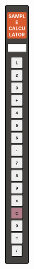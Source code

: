 <html>
<head>
	<title>Sample Calculator</title>
</head>

<style>

.abc{
  width: 13%;
	margin-left: 16cm;
	margin-top: 4cm;
  border: 2px solid black;
  padding: 5px;
  text-align: center;
  background-color: #43423E;
  border-radius: 5px;
}

.box{
  padding-left: 14px;
  padding-right: 15px;
  padding-bottom: 10px;
  padding-top: 10px;
  border-radius: 4px;
  margin-bottom: 2px;
  font-weight: bolder;
}

.inputbox{
  padding-top: 5px;
  padding-bottom: 5px;
  margin-bottom: 15px;
  border-radius: 2px;
  font-weight: bold;
  width: 98%;
}

p{
  font-weight: bold;
  background-color: #DB5A2E;
  color: white;
  border-radius: 4px;
  font-size: 16px;
  padding: 3px;
}

.box1{
  padding-left: 14px;
  padding-right: 14px;
  padding-bottom: 10px;
  padding-top: 10px;
  border-radius: 4px;
  margin-bottom: 2px;
  font-weight: bolder;
  background-color: #B37F8B;
}

.box2{
  padding-left: 16px;
  padding-right: 17px;
  padding-bottom: 10px;
  padding-top: 10px;
  border-radius: 4px;
  margin-bottom: 2px;
  font-weight: bolder;
}

</style>

<link rel="stylesheet" href="https://stackpath.bootstrapcdn.com/bootstrap/4.3.1/css/bootstrap.min.css" integrity="sha384-ggOyR0iXCbMQv3Xipma34MD+dH/1fQ784/j6cY/iJTQUOhcWr7x9JvoRxT2MZw1T" crossorigin="anonymous">
<script src="https://stackpath.bootstrapcdn.com/bootstrap/4.3.1/js/bootstrap.min.js" integrity="sha384-JjSmVgyd0p3pXB1rRibZUAYoIIy6OrQ6VrjIEaFf/nJGzIxFDsf4x0xIM+B07jRM" crossorigin="anonymous"></script>
<body>


<div class="abc" id='calc-contain'>
  <div id="agh">
    <p>SAMPLE CALCULATOR</p>
  </div>
	<form name="Calculator">
	  <input class="inputbox" type="text" name="answer" placeholder="">
	  <br>
	  <input class="box" type="button" value="1" onclick="Calculator.answer.value +='1'"/>
  	  <input class="box" type="button" value="2" onclick="Calculator.answer.value +='2'"/>
   	  <input class="box" type="button" value="3" onclick="Calculator.answer.value +='3'"/>
   	  <input class="box" type="button" value="+" onclick="Calculator.answer.value +='+'"/>
   	  <br>
  	  <input class="box" type="button" value="4" onclick="Calculator.answer.value +='4'"/>
   	  <input class="box" type="button" value="5" onclick="Calculator.answer.value +='5'"/>
   	  <input class="box" type="button" value="6" onclick="Calculator.answer.value +='6'"/>
   	  <input class="box2" type="button" value="-" onclick="Calculator.answer.value +='-'"/>
   	  <br>
   	  <input class="box" type="button" value="7" onclick="Calculator.answer.value +='7'"/>
   	  <input class="box" type="button" value="8" onclick="Calculator.answer.value +='8'"/>
   	  <input class="box" type="button" value="9" onclick="Calculator.answer.value +='9'"/>
   	  <input class="box" type="button" value="x" onclick="Calculator.answer.value +='*'"/>
   	  <br>
   	  <input class="box1" type="button" value="C" onclick="Calculator.answer.value =''"/>
   	  <input class="box" type="button" value="0" onclick="Calculator.answer.value +='0'"/>
   	  <input class="box" type="button" value="=" onclick="Calculator.answer.value = eval(Calculator.answer.value)"/>
   	  <input class="box" type="button" value="/" onclick="Calculator.answer.value +='/'"/>
   	  <br>
	</form>

</div>


</body>
</html>
